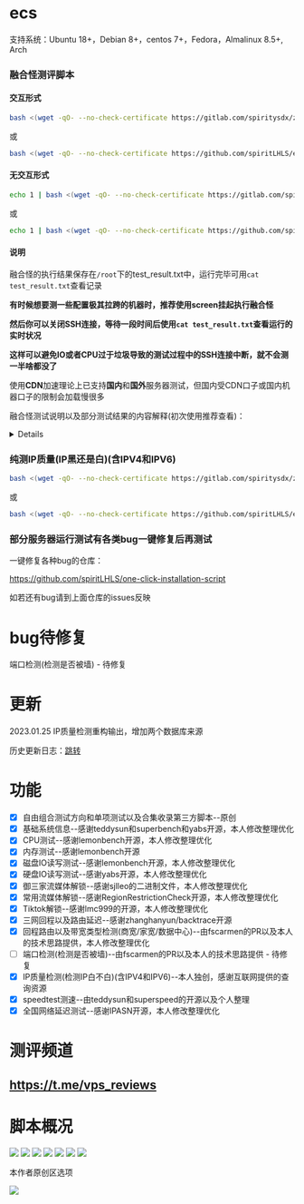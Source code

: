 # ecs

支持系统：Ubuntu 18+，Debian 8+，centos 7+，Fedora，Almalinux 8.5+, Arch

### 融合怪测评脚本

#### 交互形式

```bash
bash <(wget -qO- --no-check-certificate https://gitlab.com/spiritysdx/za/-/raw/main/ecs.sh)
```

或

```bash
bash <(wget -qO- --no-check-certificate https://github.com/spiritLHLS/ecs/raw/main/ecs.sh)
```

#### 无交互形式

```bash
echo 1 | bash <(wget -qO- --no-check-certificate https://gitlab.com/spiritysdx/za/-/raw/main/ecs.sh)
```

或

```bash
echo 1 | bash <(wget -qO- --no-check-certificate https://github.com/spiritLHLS/ecs/raw/main/ecs.sh)
```

#### 说明

融合怪的执行结果保存在```/root```下的test_result.txt中，运行完毕可用```cat test_result.txt```查看记录

**有时候想要测一些配置极其拉跨的机器时，推荐使用screen挂起执行融合怪**

**然后你可以关闭SSH连接，等待一段时间后使用```cat test_result.txt```查看运行的实时状况**

**这样可以避免IO或者CPU过于垃圾导致的测试过程中的SSH连接中断，就不会测一半啥都没了**

使用**CDN**加速理论上已支持**国内**和**国外**服务器测试，但国内受CDN口子或国内机器口子的限制会加载慢很多

融合怪测试说明以及部分测试结果的内容解释(初次使用推荐查看)：

<details>
除了已标注的原创内容，其余所有分区均为借鉴并进行优化修改后的版本，与原版本可能有部分不同

系统基础信息测试融合了三家还有我自己修补的部分检测(systl和virt)，应该是目前最全面的了

CPU测试使用sysbench测试得分，不是yabs的gb4或gb5，前者只是简单的计算质数测试速度快，后者geekbench是综合测试算加权得分，不是同一种东西，别互相比较了，没有任何用处

CPU测试单核得分在5000以上的可以算第一梯队，4000到5000分算第二梯队，每1000分算一档，自己看看自己在哪个档位吧

AMD 5950x单核满血性能得分5700左右，intel普通的CPU在1000~800左右，低于600的单核CPU可以算是超开的厉害的了

IO测试收录了两种，来源于lemonbench的dd磁盘测试和yabs的fio磁盘测试，综合来看会比较好，前者可能误差偏大，后者真实一点

流媒体测试收录了两种，一个是go编译的二进制文件和一个shell脚本版本，二者作者有独到之处，互相对比看即可

tiktok测试有superbench和lmc999两种版本，哪个失效了随时可能更新为其中一种版本，以最新的脚本为准

回程路由测试选用的GO编译的二进制版本和朋友pr的版本，本人只做了优化适配多个IP列表

IP质量检测纯个人原创，使用python编写，如有bug或者更多数据库来源可在issues中提出，目前ping0数据库全显示的是IDC的IP，不是很准，日常看IP2Location数据库的IP类型即可

融合怪的IP质量检测是简化过的，没有查询Cloudflare的威胁得分，个人原创区的IP质量检测才是完整版(或者仓库说明中列出的那个IP质量检测的命令也是完整版)

三网测速融合了两家的脚本，我自己也更新了节点ID列表，尽量做到三网以及国外有代表性的节点有测试

其他第三方脚本我归纳到了第三方脚本区，里面有同类型脚本不同作者的各种脚本，如果融合怪不能使你满意或者有错误，可以看看那部分

原创脚本区是个人原创的部分，有事没事也可以看看，可能会更新某些偏门或者独到的脚本

</details>

### 纯测IP质量(IP黑还是白)(含IPV4和IPV6)

```bash
bash <(wget -qO- --no-check-certificate https://gitlab.com/spiritysdx/za/-/raw/main/qzcheck.sh)
```

或

```bash
bash <(wget -qO- --no-check-certificate https://github.com/spiritLHLS/ecs/raw/main/qzcheck.sh)
```

### 部分服务器运行测试有各类bug一键修复后再测试

一键修复各种bug的仓库：

https://github.com/spiritLHLS/one-click-installation-script

如若还有bug请到上面仓库的issues反映

# bug待修复

端口检测(检测是否被墙) - 待修复

# 更新

2023.01.25 IP质量检测重构输出，增加两个数据库来源

历史更新日志：[跳转](https://github.com/spiritLHLS/ecs/blob/main/CHANGELOG.md)

# 功能

- [x] 自由组合测试方向和单项测试以及合集收录第三方脚本--原创
- [x] 基础系统信息--感谢teddysun和superbench和yabs开源，本人修改整理优化
- [x] CPU测试--感谢lemonbench开源，本人修改整理优化
- [x] 内存测试--感谢lemonbench开源
- [x] 磁盘IO读写测试--感谢lemonbench开源，本人修改整理优化
- [x] 硬盘IO读写测试--感谢yabs开源，本人修改整理优化
- [x] 御三家流媒体解锁--感谢sjlleo的二进制文件，本人修改整理优化
- [x] 常用流媒体解锁--感谢RegionRestrictionCheck开源，本人修改整理优化
- [x] Tiktok解锁--感谢lmc999的开源，本人修改整理优化
- [x] 三网回程以及路由延迟--感谢zhanghanyun/backtrace开源
- [x] 回程路由以及带宽类型检测(商宽/家宽/数据中心)--由fscarmen的PR以及本人的技术思路提供，本人修改整理优化
- [ ] 端口检测(检测是否被墙)--由fscarmen的PR以及本人的技术思路提供 - 待修复
- [x] IP质量检测(检测IP白不白)(含IPV4和IPV6)--本人独创，感谢互联网提供的查询资源
- [x] speedtest测速--由teddysun和superspeed的开源以及个人整理
- [x] 全国网络延迟测试--感谢IPASN开源，本人修改整理优化

# 测评频道

## https://t.me/vps_reviews

# 脚本概况

![](https://github.com/spiritLHLS/ecs/raw/main/page/1.png)
![](https://github.com/spiritLHLS/ecs/raw/main/page/2.png)
![](https://github.com/spiritLHLS/ecs/raw/main/page/3.png)
![](https://github.com/spiritLHLS/ecs/raw/main/page/4.png)
![](https://github.com/spiritLHLS/ecs/raw/main/page/5.png)
![](https://github.com/spiritLHLS/ecs/raw/main/page/6.png)
![](https://github.com/spiritLHLS/ecs/raw/main/page/7.png)

本作者原创区选项

![](https://github.com/spiritLHLS/ecs/raw/main/page/yuanchuang.png)
